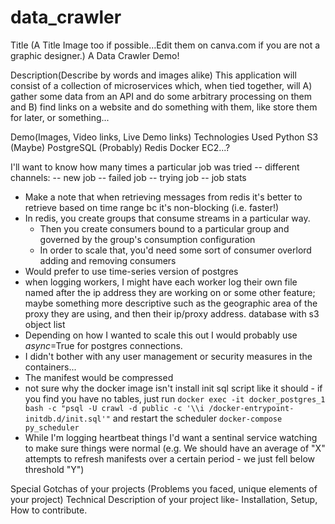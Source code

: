# data_crawler

Title (A Title Image too if possible…Edit them on canva.com if you are not a graphic designer.)
A Data Crawler Demo!


Description(Describe by words and images alike)
This application will consist of a collection of microservices which, when tied together, will A) gather some data from an API and do some arbitrary processing on them and B) find links on a website and do something with them, like store them for later, or something...

Demo(Images, Video links, Live Demo links)
Technologies Used
Python
S3
(Maybe) PostgreSQL
(Probably) Redis
Docker
EC2...?

I'll want to know how many times a particular job was tried
    -- different channels:
        -- new job
        -- failed job
        -- trying job
        -- job stats
* Make a note that when retrieving messages from redis it's better to retrieve based on time range bc it's non-blocking (i.e. faster!)
* In redis, you create groups that consume streams in a particular way.
    * Then you create consumers bound to a particular group and governed by the group's consumption configuration
    * In order to scale that, you'd need some sort of consumer overlord adding and removing consumers
* Would prefer to use time-series version of postgres
* when logging workers, I might have each worker log their own file named after the ip address they are working on or some other feature; maybe something more descriptive such as the geographic area of the proxy they are using, and then their ip/proxy address.
database with s3 object list
* Depending on how I wanted to scale this out I would probably use *async*=True for postgres connections.
* I didn't bother with any user management or security measures in the containers...
* The manifest would be compressed
* not sure why the docker image isn't install init sql script like it should - if you find you have no tables, just run
    `docker exec -it docker_postgres_1 bash -c "psql -U crawl -d public -c '\\i /docker-entrypoint-initdb.d/init.sql'"`
    and restart the scheduler
    `docker-compose py_scheduler`
* While I'm logging heartbeat things I'd want a sentinal service watching to make sure things were normal (e.g. We should have an average of "X" attempts to refresh manifests over a certain period - we just fell below threshold "Y")

Special Gotchas of your projects (Problems you faced, unique elements of your project)
Technical Description of your project like- Installation, Setup, How to contribute.